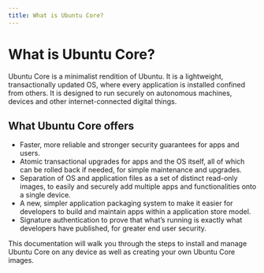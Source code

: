 ```yaml
---
title: What is Ubuntu Core?
---
```


# What is Ubuntu Core?

Ubuntu Core is a minimalist rendition of Ubuntu. It is a lightweight, transactionally updated OS, where every application is installed confined from others. It is designed to run securely on autonomous machines, devices and other internet-connected digital things.

## What Ubuntu Core offers

* Faster, more reliable and stronger security guarantees for apps and users.
* Atomic transactional upgrades for apps and the OS itself, all of which can be rolled back if needed, for simple maintenance and upgrades.
* Separation of OS and application files as a set of distinct read-only images, to easily and securely add multiple apps and functionalities onto a single device.
* A new, simpler application packaging system to make it easier for developers to build and maintain apps within a application store model.
* Signature authentication to prove that what’s running is exactly what developers have published, for greater end user security.

This documentation will walk you through the steps to install and manage Ubuntu Core on any device as well as creating your own Ubuntu Core images.
